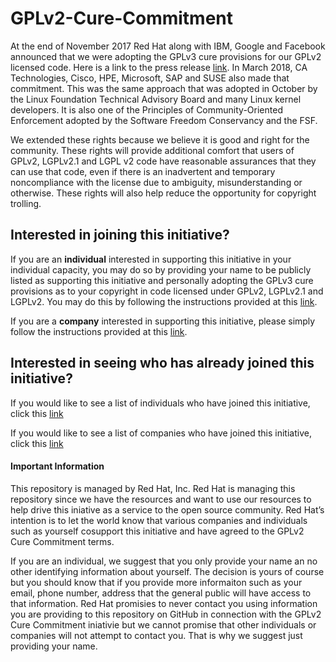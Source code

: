 # GPLv2-Cure-Commitment

At the end of November 2017 Red Hat along with IBM, Google and Facebook announced that we were adopting the GPLv3 cure provisions for our GPLv2 licensed code. Here is a link to the press release [link](https://www.redhat.com/en/about/press-releases/technology-industry-leaders-join-forces-increase-predictability-open-source-licensing). In March 2018, CA Technologies, Cisco, HPE, Microsoft, SAP and SUSE also made that commitment. This was the same approach that was adopted in October by the Linux Foundation Technical Advisory Board and many Linux kernel developers. It is also one of the Principles of Community-Oriented Enforcement adopted by the Software Freedom Conservancy and the FSF.

We extended these rights because we believe it is good and right for the community. These rights will provide additional comfort that users of GPLv2, LGPLv2.1 and LGPL v2 code have reasonable assurances that they can use that code, even if there is an inadvertent and temporary noncompliance with the license due to ambiguity, misunderstanding or otherwise. These rights will also help reduce the opportunity for copyright trolling.

## Interested in joining this initiative?

If you are an **individual** interested in supporting this initiative in your individual capacity, you may do so by providing your name to be publicly listed as supporting this initiative and personally adopting the GPLv3 cure provisions as to your copyright in code licensed under GPLv2, LGPLv2.1 and LGPLv2.  You may do this by following the instructions provided at this [link](https://github.com/commoncure/GPLv2-Cure-Commitment/blob/a16cd167cf3c2578c86c1381d6781e883ed26620/Individual/README-INDIVIDUAL.md).

If you are a **company** interested in supporting this initiative, please simply follow the instructions provided at this [link](https://github.com/commoncure/GPLv2-Cure-Commitment/blob/73315d70aad0515a020caceeee8106a09785fa23/Company/README-COMPANY.md).

## Interested in seeing who has already joined this initiative?

If you would like to see a list of individuals who have joined this initiative, click this [link](https://github.com/commoncure/GPLv2-Cure-Commitment/blob/02a3ff7696cce39033791081b6704d1a16a49fee/Individual/README-INDIVIDUAL.md)

If you would like to see a list of companies who have joined this initiative, click this [link](https://github.com/commoncure/GPLv2-Cure-Commitment/blob/14b8082ed46e2f62509f2b9ca36f10c012b70a05/Company/Company-List.md)

#### Important Information

This repository is managed by Red Hat, Inc. Red Hat is managing this repository since we have the resources and want to use our resources to help drive this iniative as a service to the open source community. Red Hat’s intention is to let the world know that various companies and individuals such as yourself cosupport this initiative and have agreed to the GPLv2 Cure Commitment terms.  

If you are an individual, we suggest that you only provide your name an no other identifying information about yourself. The decision is yours of course but you should know that if you provide more informaiton such as your email, phone number, address that the general public will have access to that information. Red Hat promisies to never contact you using information you are providing to this repository on GitHub in connection with the GPLv2 Cure Commitment iniativie but we cannot promise that other individuals or companies will not attempt to contact you.  That is why we suggest just providing your name.   




